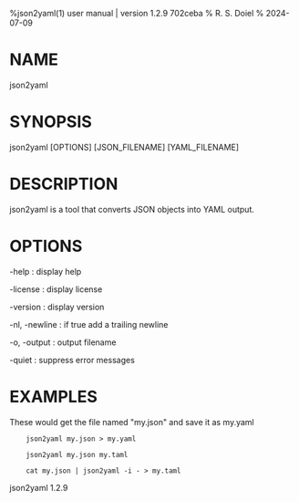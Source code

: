 %json2yaml(1) user manual | version 1.2.9 702ceba
% R. S. Doiel
% 2024-07-09

# NAME

json2yaml

# SYNOPSIS

json2yaml [OPTIONS] [JSON_FILENAME] [YAML_FILENAME]

# DESCRIPTION

json2yaml is a tool that converts JSON objects into YAML output.

# OPTIONS

-help
: display help

-license
: display license

-version
: display version

-nl, -newline
: if true add a trailing newline

-o, -output
: output filename

-quiet
: suppress error messages


# EXAMPLES

These would get the file named "my.json" and save it as my.yaml

~~~
    json2yaml my.json > my.yaml

	json2yaml my.json my.taml

	cat my.json | json2yaml -i - > my.taml
~~~

json2yaml 1.2.9


